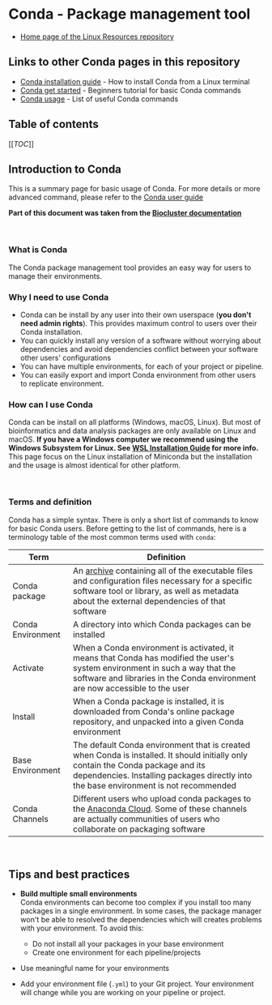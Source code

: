 # Conda - Package management tool

- [Home page of the Linux Resources repository](../README.md)

## Links to other Conda pages in this repository

- [Conda installation guide](/conda_installation_guide.md) - How to install Conda from a Linux terminal
- [Conda get started](/conda_get_started.md) - Beginners tutorial for basic Conda commands
- [Conda usage](/conda_usage.md) - List of useful Conda commands

## Table of contents

[[_TOC_]]

## Introduction to Conda

This is a summary page for basic usage of Conda. For more details or more advanced command, please refer to the [Conda user guide](https://conda.io/projects/conda/en/latest/user-guide/index.html)

**Part of this document was taken from the [Biocluster documentation](https://redmine.biodiversity.agr.gc.ca/projects/biocluster/wiki/Installing_Conda)**

<br>

### What is Conda

The Conda package management tool provides an easy way for users to manage their environments.

### Why I need to use Conda

- Conda can be install by any user into their own userspace (**you don't need admin rights**). This provides maximum control to users over their Conda installation.
- You can quickly install any version of a software without worrying about dependencies and avoid dependencies conflict between your software other users' configurations
- You can have multiple environments, for each of your project or pipeline.
- You can easily export and import Conda environment from other users to replicate environment.

### How can I use Conda

Conda can be install on all platforms (Windows, macOS, Linux). But most of bioinformatics and data analysis packages are only available on Linux and macOS. **If you have a Windows computer we recommend using the Windows Subsystem for Linux. See [WSL Installation Guide](/WSL_Workshop/WSL_installation.md) for more info.** This page focus on the Linux installation of Miniconda but the installation and the usage is almost identical for other platform.

<br>

### Terms and definition

Conda has a simple syntax. There is only a short list of commands to know for basic Conda users. Before getting to the list of commands, here is a terminology table of the most common terms used with `conda`:

| Term | Definition |
| --- | --- |
| Conda package | An [archive](https://en.wikipedia.org/wiki/Archive_file) containing all of the executable files and configuration files necessary for a specific software tool or library, as well as metadata about the external dependencies of that software |
| Conda Environment | A directory into which Conda packages can be installed |
| Activate | When a Conda environment is activated, it means that Conda has modified the user's system environment in such a way that the software and libraries in the Conda environment are now accessible to the user |
| Install | When a Conda package is installed, it is downloaded from Conda's online package repository, and unpacked into a given Conda environment |
| Base Environment | The default Conda environment that is created when Conda is installed. It should initially only contain the Conda package and its dependencies. Installing packages directly into the base environment is not recommended |
| Conda Channels | Different users who upload conda packages to the [Anaconda Cloud](https://anaconda.org/). Some of these channels are actually communities of users who collaborate on packaging software |

<br>

## Tips and best practices

- **Build multiple small environments**  
   Conda environments can become too complex if you install too many packages in a single environment. In some cases, the package manager won't be able to resolved the dependencies which will creates problems with your environment. To avoid this:
  - Do not install all your packages in your base environment
  - Create one environment for each pipeline/projects

- Use meaningful name for your environments
- Add your environment file (`.yml`) to your Git project. Your environment will change while you are working on your pipeline or project.
